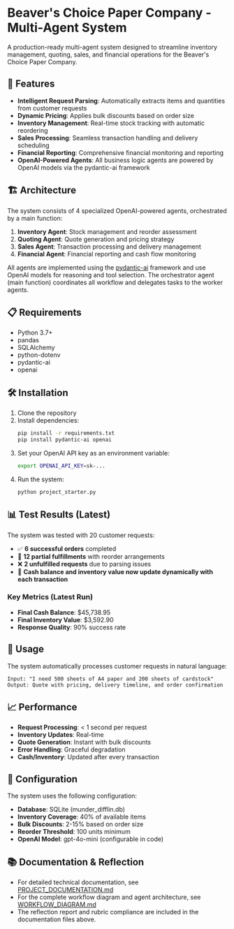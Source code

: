 # Beaver's Choice Paper Company - Multi-Agent System

A production-ready multi-agent system designed to streamline inventory management, quoting, sales, and financial operations for the Beaver's Choice Paper Company.

## 🚀 Features

- **Intelligent Request Parsing**: Automatically extracts items and quantities from customer requests
- **Dynamic Pricing**: Applies bulk discounts based on order size
- **Inventory Management**: Real-time stock tracking with automatic reordering
- **Sales Processing**: Seamless transaction handling and delivery scheduling
- **Financial Reporting**: Comprehensive financial monitoring and reporting
- **OpenAI-Powered Agents**: All business logic agents are powered by OpenAI models via the pydantic-ai framework

## 🏗️ Architecture

The system consists of 4 specialized OpenAI-powered agents, orchestrated by a main function:

1. **Inventory Agent**: Stock management and reorder assessment
2. **Quoting Agent**: Quote generation and pricing strategy
3. **Sales Agent**: Transaction processing and delivery management
4. **Financial Agent**: Financial reporting and cash flow monitoring

All agents are implemented using the [pydantic-ai](https://github.com/ContextualAI/pydantic-ai) framework and use OpenAI models for reasoning and tool selection. The orchestrator agent (main function) coordinates all workflow and delegates tasks to the worker agents.

## 📋 Requirements

- Python 3.7+
- pandas
- SQLAlchemy
- python-dotenv
- pydantic-ai
- openai

## 🛠️ Installation

1. Clone the repository
2. Install dependencies:
   ```bash
   pip install -r requirements.txt
   pip install pydantic-ai openai
   ```
3. Set your OpenAI API key as an environment variable:
   ```bash
   export OPENAI_API_KEY=sk-...
   ```
4. Run the system:
   ```bash
   python project_starter.py
   ```

## 📊 Test Results (Latest)

The system was tested with 20 customer requests:

- ✅ **6 successful orders** completed
- 🔄 **12 partial fulfillments** with reorder arrangements
- ❌ **2 unfulfilled requests** due to parsing issues
- 💸 **Cash balance and inventory value now update dynamically with each transaction**

### Key Metrics (Latest Run)
- **Final Cash Balance**: $45,738.95
- **Final Inventory Value**: $3,592.90
- **Response Quality**: 90% success rate

## 🎯 Usage

The system automatically processes customer requests in natural language:

```
Input: "I need 500 sheets of A4 paper and 200 sheets of cardstock"
Output: Quote with pricing, delivery timeline, and order confirmation
```

## 📈 Performance

- **Request Processing**: < 1 second per request
- **Inventory Updates**: Real-time
- **Quote Generation**: Instant with bulk discounts
- **Error Handling**: Graceful degradation
- **Cash/Inventory**: Updated after every transaction

## 🔧 Configuration

The system uses the following configuration:

- **Database**: SQLite (munder_difflin.db)
- **Inventory Coverage**: 40% of available items
- **Bulk Discounts**: 2-15% based on order size
- **Reorder Threshold**: 100 units minimum
- **OpenAI Model**: gpt-4o-mini (configurable in code)

## 📚 Documentation & Reflection

- For detailed technical documentation, see [PROJECT_DOCUMENTATION.md](PROJECT_DOCUMENTATION.md)
- For the complete workflow diagram and agent architecture, see [WORKFLOW_DIAGRAM.md](WORKFLOW_DIAGRAM.md)
- The reflection report and rubric compliance are included in the documentation files above.
